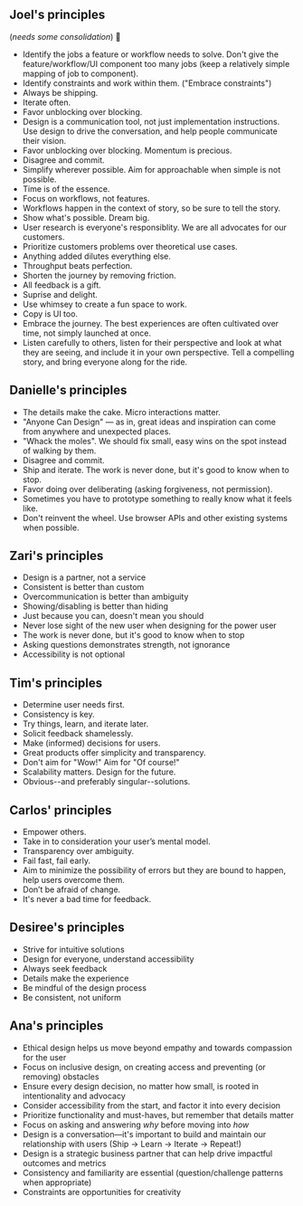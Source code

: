 ## Joel's principles
(*needs some consolidation*) 🙈
- Identify the jobs a feature or workflow needs to solve. Don't give the feature/workflow/UI component too many jobs (keep a relatively simple mapping of job to component).
- Identify constraints and work within them. ("Embrace constraints")
- Always be shipping.
- Iterate often.
- Favor unblocking over blocking.
- Design is a communication tool, not just implementation instructions. Use design to drive the conversation, and help people communicate their vision.
- Favor unblocking over blocking. Momentum is precious.
- Disagree and commit.
- Simplify wherever possible. Aim for approachable when simple is not possible.
- Time is of the essence.
- Focus on workflows, not features.
- Workflows happen in the context of story, so be sure to tell the story.
- Show what's possible. Dream big.
- User research is everyone's responsiblity. We are all advocates for our customers.
- Prioritize customers problems over theoretical use cases.
- Anything added dilutes everything else.
- Throughput beats perfection.
- Shorten the journey by removing friction.
- All feedback is a gift.
- Suprise and delight.
- Use whimsey to create a fun space to work.
- Copy is UI too.
- Embrace the journey. The best experiences are often cultivated over time, not simply launched at once.
- Listen carefully to others, listen for their perspective and look at what they are seeing, and include it in your own perspective. Tell a compelling story, and bring everyone along for the ride.

## Danielle's principles

- The details make the cake. Micro interactions matter.
- "Anyone Can Design" –– as in, great ideas and inspiration can come from anywhere and unexpected places.
- "Whack the moles". We should fix small, easy wins on the spot instead of walking by them.
- Disagree and commit.
- Ship and iterate. The work is never done, but it's good to know when to stop.
- Favor doing over deliberating (asking forgiveness, not permission).
- Sometimes you have to prototype something to really know what it feels like.
- Don't reinvent the wheel. Use browser APIs and other existing systems when possible.

## Zari's principles

- Design is a partner, not a service
- Consistent is better than custom
- Overcommunication is better than ambiguity
- Showing/disabling is better than hiding
- Just because you can, doesn't mean you should
- Never lose sight of the new user when designing for the power user
- The work is never done, but it's good to know when to stop
- Asking questions demonstrates strength, not ignorance
- Accessibility is not optional

## Tim's principles

- Determine user needs first.
- Consistency is key.
- Try things, learn, and iterate later.
- Solicit feedback shamelessly.
- Make (informed) decisions for users.
- Great products offer simplicity and transparency.
- Don't aim for "Wow!" Aim for "Of course!"
- Scalability matters. Design for the future.
- Obvious--and preferably singular--solutions.

## Carlos' principles
- Empower others.
- Take in to consideration your user’s mental model.
- Transparency over ambiguity.
- Fail fast, fail early.
- Aim to minimize the possibility of errors but they are bound to happen, help users overcome them.
- Don’t be afraid of change.
- It's never a bad time for feedback. 

## Desiree's principles
- Strive for intuitive solutions
- Design for everyone, understand accessibility
- Always seek feedback
- Details make the experience
- Be mindful of the design process
- Be consistent, not uniform

## Ana's principles
- Ethical design helps us move beyond empathy and towards compassion for the user
- Focus on inclusive design, on creating access and preventing (or removing) obstacles
- Ensure every design decision, no matter how small, is rooted in intentionality and advocacy
- Consider accessibility from the start, and factor it into every decision
- Prioritize functionality and must-haves, but remember that details matter
- Focus on asking and answering *why* before moving into *how*
- Design is a conversation—it's important to build and maintain our relationship with users (Ship → Learn → Iterate → Repeat!)
- Design is a strategic business partner that can help drive impactful outcomes and metrics
- Consistency and familiarity are essential (question/challenge patterns when appropriate)
- Constraints are opportunities for creativity
